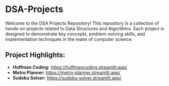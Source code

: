 # DSA-Projects

Welcome to the DSA Projects Repository! This repository is a collection of hands-on projects related to Data Structures and Algorithms. Each project is designed to demonstrate key concepts, problem-solving skills, and implementation techniques in the realm of computer science.

## Project Highlights:

- **Huffman Coding:** https://huffmancoding.streamlit.app/
- **Metro Planner:** https://metro-planner.streamlit.app/
- **Sudoku Solver:** https://sudoku-solver.streamlit.app/